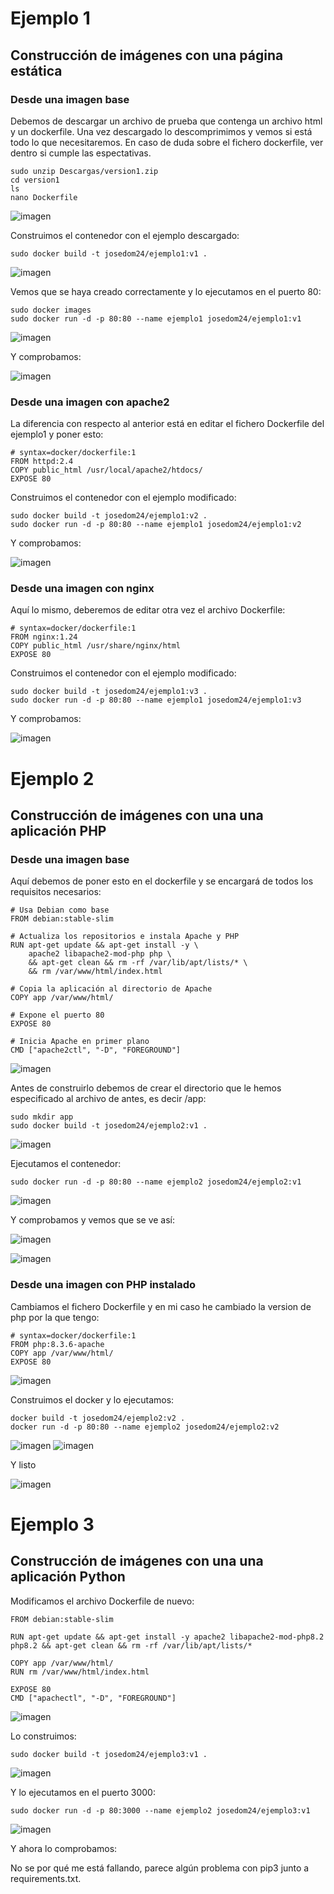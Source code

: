 # Ejemplo 1
## Construcción de imágenes con una página estática
### Desde una imagen base

Debemos de descargar un archivo de prueba que contenga un archivo html y un dockerfile. Una vez descargado lo descomprimimos y vemos si está todo lo que necesitaremos. En caso de duda sobre el fichero dockerfile, ver dentro si cumple las espectativas.
```
sudo unzip Descargas/version1.zip
cd version1
ls
nano Dockerfile
```
![imagen](https://github.com/user-attachments/assets/999f5504-708a-42bb-ac94-8b6fbbbf7604)

Construimos el contenedor con el ejemplo descargado:
```
sudo docker build -t josedom24/ejemplo1:v1 .
```
![imagen](https://github.com/user-attachments/assets/93ccdcb2-4483-492e-9061-a9aeb940a429)

Vemos que se haya creado correctamente y lo ejecutamos en el puerto 80:
```
sudo docker images
sudo docker run -d -p 80:80 --name ejemplo1 josedom24/ejemplo1:v1
```
![imagen](https://github.com/user-attachments/assets/ea95eb38-f625-4e6b-be78-36905e54e359)

Y comprobamos:

![imagen](https://github.com/user-attachments/assets/8303a964-e1ae-41f8-9d21-1c795aafdac7)

### Desde una imagen con apache2

La diferencia con respecto al anterior está en editar el fichero Dockerfile del ejemplo1 y poner esto:
```
# syntax=docker/dockerfile:1
FROM httpd:2.4
COPY public_html /usr/local/apache2/htdocs/
EXPOSE 80
```

Construimos el contenedor con el ejemplo modificado:
```
sudo docker build -t josedom24/ejemplo1:v2 .
sudo docker run -d -p 80:80 --name ejemplo1 josedom24/ejemplo1:v2
```

Y comprobamos:

![imagen](https://github.com/user-attachments/assets/5add95e3-38a4-47f1-9a62-be64f03bb2a9)

### Desde una imagen con nginx

Aquí lo mismo, deberemos de editar otra vez el archivo Dockerfile:
```
# syntax=docker/dockerfile:1
FROM nginx:1.24
COPY public_html /usr/share/nginx/html
EXPOSE 80
```

Construimos el contenedor con el ejemplo modificado:
```
sudo docker build -t josedom24/ejemplo1:v3 .
sudo docker run -d -p 80:80 --name ejemplo1 josedom24/ejemplo1:v3
```

Y comprobamos:

![imagen](https://github.com/user-attachments/assets/12b1a126-7e9a-4f40-811d-d86c66708c54)

# Ejemplo 2
## Construcción de imágenes con una una aplicación PHP
### Desde una imagen base

Aquí debemos de poner esto en el dockerfile y se encargará de todos los requisitos necesarios:
```
# Usa Debian como base
FROM debian:stable-slim

# Actualiza los repositorios e instala Apache y PHP
RUN apt-get update && apt-get install -y \
    apache2 libapache2-mod-php php \
    && apt-get clean && rm -rf /var/lib/apt/lists/* \
    && rm /var/www/html/index.html

# Copia la aplicación al directorio de Apache
COPY app /var/www/html/

# Expone el puerto 80
EXPOSE 80

# Inicia Apache en primer plano
CMD ["apache2ctl", "-D", "FOREGROUND"]

```
![imagen](https://github.com/user-attachments/assets/66594d7d-172d-4e42-a070-afa68c32db76)

Antes de construirlo debemos de crear el directorio que le hemos especificado al archivo de antes, es decir /app:
```
sudo mkdir app
sudo docker build -t josedom24/ejemplo2:v1 .
```
![imagen](https://github.com/user-attachments/assets/fad6cbd9-500f-49f9-8ac6-fb6c3c8623f0)

Ejecutamos el contenedor:
```
sudo docker run -d -p 80:80 --name ejemplo2 josedom24/ejemplo2:v1
```
![imagen](https://github.com/user-attachments/assets/2ae632ff-b9f1-489c-a027-fb9b609a63ee)

Y comprobamos y vemos que se ve así:

![imagen](https://github.com/user-attachments/assets/26b9857f-a9ab-46c7-9122-c8ffc67f18b1)

![imagen](https://github.com/user-attachments/assets/8ac0a50e-c2f2-4524-a2ce-1766d33b39fb)

### Desde una imagen con PHP instalado

Cambiamos el fichero Dockerfile y en mi caso he cambiado la version de php por la que tengo:
```
# syntax=docker/dockerfile:1
FROM php:8.3.6-apache
COPY app /var/www/html/
EXPOSE 80
```
![imagen](https://github.com/user-attachments/assets/4768ce2e-f845-455f-b302-b3d36b6f71de)

Construimos el docker y lo ejecutamos:
```
docker build -t josedom24/ejemplo2:v2 .
docker run -d -p 80:80 --name ejemplo2 josedom24/ejemplo2:v2
```
![imagen](https://github.com/user-attachments/assets/75b2af7c-373b-41c7-b011-7915b2735478)
![imagen](https://github.com/user-attachments/assets/8c43e827-5125-41fe-826b-f329c9fcdedb)

Y listo

![imagen](https://github.com/user-attachments/assets/d304619c-69ce-4941-ac3a-84513d6730c7)

# Ejemplo 3
## Construcción de imágenes con una una aplicación Python

Modificamos el archivo Dockerfile de nuevo:
```
FROM debian:stable-slim

RUN apt-get update && apt-get install -y apache2 libapache2-mod-php8.2 php8.2 && apt-get clean && rm -rf /var/lib/apt/lists/*

COPY app /var/www/html/
RUN rm /var/www/html/index.html

EXPOSE 80
CMD ["apachectl", "-D", "FOREGROUND"]
```
![imagen](https://github.com/user-attachments/assets/41de36b8-2522-4f79-8643-b0f06c7c06b9)

Lo construimos:
```
sudo docker build -t josedom24/ejemplo3:v1 .
```
![imagen](https://github.com/user-attachments/assets/63d09ab4-1179-49b0-9471-fa2006da5f2e)

Y lo ejecutamos en el puerto 3000:
```
sudo docker run -d -p 80:3000 --name ejemplo2 josedom24/ejemplo3:v1
```
![imagen](https://github.com/user-attachments/assets/f2f5ca64-2e23-4dfd-8b76-d1d97862a94c)

Y ahora lo comprobamos:

No se por qué me está fallando, parece algún problema con pip3 junto a requirements.txt.
